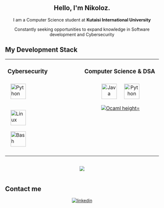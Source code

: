 <h2 align="center">Hello, I'm Nikoloz.</h1>

  <p align="center">I am a Computer Science student at <b>Kutaisi International University</b></p>
    <p align="center">Constantly seeking opportunities to expand knowledge in Software development and Cybersecurity</p>

## My Development Stack 
<table><tr><td valign="top" width="50%">

### Cybersecurity  
<div align="center">  
  
</div>
<a href="https://www.python.org/" target="_blank"><img style="margin: 10px" src="https://profilinator.rishav.dev/skills-assets/python-original.svg" alt="Python" height="50" /></a>  

<a href="https://www.linux.org/" target="_blank"><img style="margin: 10px" src="https://profilinator.rishav.dev/skills-assets/linux-original.svg" alt="Linux" height="50" /></a>  
<a href="https://www.gnu.org/software/bash/" target="_blank"><img style="margin: 10px" src="https://profilinator.rishav.dev/skills-assets/gnu_bash-icon.svg" alt="Bash" height="50" /></a>  
</td><td valign="top" width="50%">


### Computer Science & DSA  
<div align="center">  
<a href="https://www.java.com/" target="_blank"><img style="margin: 10px" src="https://profilinator.rishav.dev/skills-assets/java-original-wordmark.svg" alt="Java" height="50" /></a>  
<a href="https://www.python.org/" target="_blank"><img style="margin: 10px" src="https://profilinator.rishav.dev/skills-assets/python-original.svg" alt="Python" height="50" /></a>  
<a href="https://www.ocaml.org/" target="_blank"><img style="margin: 10px" src="https://ocaml.org/_/MTE3YWE5YzJlZmExNmYyMmI3ZmEwYjliMDEwNDBkMDY/logo-with-name-white.svg" alt="Ocaml height="50" /></a>  
</div>

</td></table>  

<br />

<div align="center"><img src="https://github-readme-stats.vercel.app/api/top-langs/?username=NoMrBody&show_icons=true&layout=donut&theme=dark" align="center" /></div>  

<br />  

## Contact me  
<div align="center">
<a href="https://linkedin.com/in/nikoloz-kutchukhidze" target="_blank">
<img src=https://img.shields.io/badge/linkedin-%231E77B5.svg?&style=for-the-badge&logo=linkedin&logoColor=white alt=linkedin style="margin-bottom: 5px;" />
</a>  
</div>  
